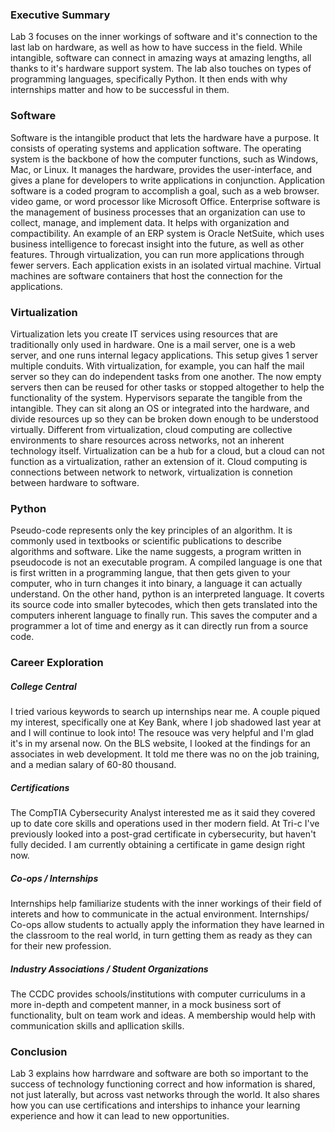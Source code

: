 ### Executive Summary 
Lab 3 focuses on the inner workings of software and it's connection to the last lab on hardware, as well as how to have success in the field. While intangible, software can connect in amazing ways at amazing lengths, all thanks to it's hardware support system. The lab also touches on types of programming languages, specifically Python. It then ends with why internships matter and how to be successful in them.
### Software
Software is the intangible product that lets the hardware have a purpose. It consists of operating systems and application software. The operating system is the backbone of how the computer functions, such as Windows, Mac, or Linux. It manages the hardware, provides the user-interface, and gives a plane for developers to write applications in conjunction. Application software is a coded program to accomplish a goal, such as a web browser. video game, or word processor like Microsoft Office.
Enterprise software is the management of business processes that an organization can use to collect, manage, and implement data. It helps with organization and compactibility. An example of an ERP system is Oracle NetSuite, which uses business intelligence to forecast insight into the future, as well as other features.
Through virtualization, you can run more applications through fewer servers. Each application exists in an isolated virtual machine. Virtual machines are software containers that host the connection for the applications. 
### Virtualization
Virtualization lets you create IT services using resources that are traditionally only used in hardware. One is a mail server, one is a web server, and one runs internal legacy applications. This setup gives 1 server multiple conduits. With virtualization, for example, you can half the mail server so they can do independent tasks from one another. The now empty servers then can be reused for other tasks or stopped altogether to help the functionality of the system. Hypervisors separate the tangible from the intangible. They can sit along an OS or integrated into the hardware, and divide resources up so they can be broken down enough to be understood virtually. 
Different from virtualization, cloud computing are collective environments to share resources across networks, not an inherent technology itself. Virtualization can be a hub for a cloud, but a cloud can not function as a virtualization, rather an extension of it. Cloud computing is connections between network to network, virtualization is connetion between hardware to software.
### Python
Pseudo-code represents only the key principles of an algorithm. It is commonly used in textbooks or scientific publications to describe algorithms and software. Like the name suggests, a program written in pseudocode is not an executable program.
A compiled language is one that is first written in a programming langue, that then gets given to your computer, who in turn changes it into binary, a language it can  actually understand. On the other hand, python is an interpreted language. It coverts its source code into smaller bytecodes, which then gets translated into the computers inherent language to finally run. This saves the computer and a programmer a lot of time and energy as it can directly run from a source code.
### Career Exploration
##### College Central
I tried various keywords to search up internships near me. A couple piqued my interest, specifically one at Key Bank, where I job shadowed last year at and I will continue to look into! The resouce was very helpful and I'm glad it's in my arsenal now.
On the BLS website, I looked at the findings for an associates in web development. It told me there was no on the job training, and a median salary of 60-80 thousand.
##### Certifications
The CompTIA Cybersecurity Analyst interested me as it said they covered up to date core skills and operations used in ther modern field. At Tri-c I've previously looked into a post-grad certificate in cybersecurity, but haven't fully decided. I am currently obtaining a certificate in game design right now.
##### Co-ops / Internships
Internships help familiarize students with the inner workings of their field of interets and how to communicate in the actual environment. Internships/ Co-ops allow students to actually apply the information they have learned in the classroom to the real world, in turn getting them as ready as they can for their new profession.
##### Industry Associations / Student Organizations
The CCDC provides schools/institutions with computer curriculums in a more in-depth and competent manner, in a mock business sort of functionality, bult on team work and ideas. A membership would help with communication skills and apllication skills.
### Conclusion
Lab 3 explains how harrdware and software are both so important to the success of technology functioning correct and how information is shared, not just laterally, but across vast networks through the world. It also shares how you can use certifications and interships to inhance your learning experience and how it can lead to new opportunities.
